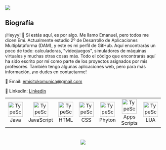 <img src="logoemi.png"/>

<h2 align="left" id="macropower-tech">Biografía</h2>

¡Heyyy! 👋 Si estás aquí, es por algo. Me llamo Emanuel, pero todos me dicen Emi. Actualmente estudio 2º de Desarrollo de Aplicaciones Multiplataforma (DAM), y este es mi perfil de GitHub. Aquí encontrarás un poco de todo: calculadoras, "videojuegos", simuladores de máquinas virtuales y muchas otras cosas más. Todo el código que encontrarás aquí ha sido escrito por mí como parte de los proyectos asignados por mis profesores. También tengo algunas aplicaciones web, pero para más información, ¡no dudes en contactarme!

📧 Email: emisitokomunica@gmail.com

💼 LinkedIn: [Linkedin](https://www.linkedin.com/in/emanuel-hosu/)

<table align="center" style="margin: 0px auto;">
  <tr>
    <td align="center" width="96">
      <a href="#macropower-tech">
        <img src="https://cdn-icons-png.flaticon.com/512/226/226777.png" width="48" height="48" alt="TypeScript" />
      </a>
      <br>Java
    </td>
    <td align="center" width="96">
      <a href="#macropower-tech">
        <img src="https://upload.wikimedia.org/wikipedia/commons/6/6a/JavaScript-logo.png" width="48" height="48" alt="TypeScript" />
      </a>
      <br>JavaScript
    </td>
    <td align="center" width="96">
      <a href="#macropower-tech">
        <img src="https://cdn-icons-png.flaticon.com/512/1532/1532556.png" width="48" height="48" alt="TypeScript" />
      </a>
      <br>HTML
    </td>
    <td align="center" width="96">
      <a href="#macropower-tech">
        <img src="https://upload.wikimedia.org/wikipedia/commons/thumb/6/62/CSS3_logo.svg/800px-CSS3_logo.svg.png" width="48" height="48" alt="TypeScript" />
      </a>
      <br>CSS
    </td>
    <td align="center" width="96">
      <a href="#macropower-tech">
        <img src="https://upload.wikimedia.org/wikipedia/commons/thumb/c/c3/Python-logo-notext.svg/1869px-Python-logo-notext.svg.png" width="48" height="48" alt="TypeScript" />
      </a>
      <br>Phyton
    </td>
    <td align="center" width="96">
      <a href="#macropower-tech">
        <img src="https://upload.wikimedia.org/wikipedia/commons/thumb/2/2f/Google_Apps_Script.svg/640px-Google_Apps_Script.svg.png" width="48" height="48" alt="TypeScript" />
      </a>
      <br>Apps Scripts
    </td>
    <td align="center" width="96">
      <a href="#macropower-tech">
        <img src="https://icons.veryicon.com/png/o/file-type/file-type-icon-library/lua.png" width="48" height="48" alt="TypeScript" />
      </a>
      <br>LUA
    </td>
  </tr>
</table>

<h1 align="center"></h1>
<p align="center">
<a href="https://www.linkedin.com/in/emanuel-hosu/"><img align="center" src="https://cdn1.iconfinder.com/data/icons/logotypes/32/circle-linkedin-512.png"/></a>
</p>
